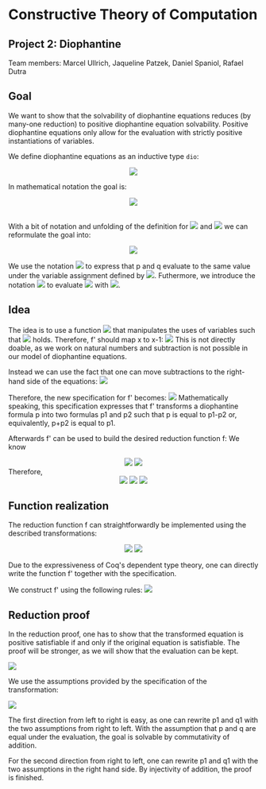 # Constructive Theory of Computation
## Project 2: Diophantine

Team members: Marcel Ullrich, Jaqueline Patzek, Daniel Spaniol, Rafael Dutra

## Goal

We want to show that the solvability of diophantine equations reduces (by many-one reduction) to positive diophantine equation solvability.
Positive diophantine equations only allow for the evaluation with strictly positive
instantiations of variables.

We define diophantine equations as an inductive type `dio`:
<center>
<img src="https://latex.codecogs.com/svg.latex?p,&space;q:dio::=x~|~1~|~p+q~|~p\cdot&space;q">
</center>

In mathematical notation the goal is:
<center>
<img src="https://latex.codecogs.com/svg.latex?\text{H10}_\text{SAT}\preceq\text{H10p}_\text{SAT}">
</center>

<br>

With a bit of notation and unfolding of the definition for <img src="https://latex.codecogs.com/svg.latex?\text{H10}_\text{SAT}"> and <img src="https://latex.codecogs.com/svg.latex?\text{H10p}_\text{SAT}"> we can reformulate the goal into:

<center>
<img src="https://latex.codecogs.com/svg.latex?\exists&space;(f:dio\times&space;dio\to&space;dio\times&space;dio).~\forall(p:dio,q:dio).\\(\exists\varphi.~p=_\varphi&space;q)\leftrightarrow(\exists\varphi.~\pi_1~(f~p)=_{1+\varphi}\pi_2~(f~q))">
</center>

We use the notation <img src="https://latex.codecogs.com/svg.latex?p=_\varphi&space;q"> to express that p and q evaluate to the same value under the variable assignment defined by  <img src="https://latex.codecogs.com/svg.latex?\varphi">.
Futhermore, we introduce the notation <img src="https://latex.codecogs.com/svg.latex?p[\varphi]"> to evaluate <img src="https://latex.codecogs.com/svg.latex?p"> with <img src="https://latex.codecogs.com/svg.latex?\varphi">.

## Idea

The idea is to use a function <img src="https://latex.codecogs.com/svg.latex?f'"> that manipulates the uses of variables such that  <img src="https://latex.codecogs.com/svg.latex?(f'~p)[\varphi+1]=p[\varphi]"> holds.
Therefore, f' should map x to x-1:
<img src="https://latex.codecogs.com/svg.latex?f'~x\mapsto(x-1)">
This is not directly doable, as we work on natural numbers and subtraction is not possible in our model of diophantine equations.

Instead we can use the fact that one can move subtractions to the right-hand side of the equations:
<img src="https://latex.codecogs.com/svg.latex?p_1-p_2=q\leftrightarrow&space;p_1=q+p_2">

Therefore, the new specification for f' becomes:
<img src="https://latex.codecogs.com/svg.latex?f':\forall(p:dio).~\Sigma_{p_1,p_2}~p[\varphi]+p_2[1+\varphi]=p_1[1+\varphi]">
Mathematically speaking, this specification expresses that f' transforms a diophantine formula p into two formulas p1 and p2 such that p is equal to p1-p2 or, equivalently, p+p2 is equal to p1.

Afterwards f' can be used to build the desired reduction function f:
We know
<center>
<img src="https://latex.codecogs.com/svg.latex?p+p_2=p_1">
<img src="https://latex.codecogs.com/svg.latex?q+q_2=q_1">
</center>
Therefore,
<center>
<img src="https://latex.codecogs.com/svg.latex?p=p_1-p_2">
<img src="https://latex.codecogs.com/svg.latex?q=q_1-q_2">
<img src="https://latex.codecogs.com/svg.latex?p=q\leftrightarrow&space;p_1-p_2=q_1-q_2\leftrightarrow&space;p_1+q_2=q_1+p_2">
</center>

## Function realization
The reduction function f can straightforwardly be implemented using the described transformations:
<center>
<img src="https://latex.codecogs.com/svg.latex?f~(p,q):=(p_1+q_2,q_1+p_2)">
<img src="https://latex.codecogs.com/svg.latex?p=q\mapsto&space;p_1+p_2=q_1+p_2">
</center>

Due to the expressiveness of Coq's dependent type theory, one can directly write the function f' together with the specification.

We construct f' using the following rules:
<img src="https://render.githubusercontent.com/render/math?math=%5Cbegin%7Balign*%7D%0Ax%20%26%5Cmapsto%20(x%2C1)%20%5Capprox%20x-1%20%5C%5C%0A1%20%26%5Cmapsto%20(1%2B1%2C1)%20%5Capprox%202-1%3D1%20%5C%5C%0Ap%2Bq%20%26%5Cmapsto%20(p_1%2Bq_1%2Cp_2%2Bq2)%20%5Capprox%20(p_1-p_2)%2B(q_1-q_2)%20%5C%5C%0Ap%5Ccdot%20q%20%26%5Cmapsto%20(p_1%5Ccdot%20q_1%2Bp_2%5Ccdot%20q_2%2Cp_1%5Ccdot%20q_2%2Bp_2%5Ccdot%20q_1)%20%5Capprox%20(p_1-p_2)%5Ccdot(q_1-q_2)%0A%5Cend%7Balign*%7D">
<!-- \begin{align*}
x &\mapsto (x,1) \approx x-1 \\
1 &\mapsto (1+1,1) \approx 2-1=1 \\
p+q &\mapsto (p_1+q_1,p_2+q2) \approx (p_1-p_2)+(q_1-q_2) \\
p\cdot q &\mapsto (p_1\cdot q_1+p_2\cdot q_2,p_1\cdot q_2+p_2\cdot q_1) \approx (p_1-p_2)\cdot(q_1-q_2)
\end{align*} -->

## Reduction proof


In the reduction proof, one has to show that the transformed equation is positive satisfiable if and only if the original equation is satisfiable.
The proof will be stronger, as we will show that the evaluation can be kept.
<!-- (\exists \varphi.p[\varphi]=q[\varphi])\leftrightarrow \exists \varphi. p1[1+\varphi]+q2[1+\varphi]=q1[1+\varphi]+p2[1+\varphi] -->
<img src="https://render.githubusercontent.com/render/math?math=(%5Cexists%20%5Cvarphi.p%5B%5Cvarphi%5D%3Dq%5B%5Cvarphi%5D)%5Cleftrightarrow%20%5Cexists%20%5Cvarphi.%20p1%5B1%2B%5Cvarphi%5D%2Bq2%5B1%2B%5Cvarphi%5D%3Dq1%5B1%2B%5Cvarphi%5D%2Bp2%5B1%2B%5Cvarphi%5D">

We use the assumptions provided by the specification of the transformation:
<!-- \begin{align*}
\forall \varphi.~p[\varphi]+p2[1+\varphi] = p1[1+\varphi] \\
\forall \varphi.~q[\varphi]+q2[1+\varphi] = q1[1+\varphi]
\end{align*} -->
<img src="https://render.githubusercontent.com/render/math?math=%5Cbegin%7Balign*%7D%0A%5Cforall%20%5Cvarphi.%20p%5B%5Cvarphi%5D%2Bp_2%5B1%2B%5Cvarphi%5D%20%26%3D%20p_1%5B1%2B%5Cvarphi%5D%20%5C%5C%0A%5Cforall%20%5Cvarphi.%20q%5B%5Cvarphi%5D%2Bq_2%5B1%2B%5Cvarphi%5D%20%26%3D%20q_1%5B1%2B%5Cvarphi%5D%0A%5Cend%7Balign*%7D%0A">

The first direction from left to right is easy, as one can rewrite p1 and q1 with the two assumptions from right to left.
With the assumption that p and q are equal under the evaluation, the goal is solvable by commutativity of addition.

For the second direction from right to left, one can rewrite p1 and q1 with the two assumptions in the right hand side. By injectivity of addition, the proof is finished.
